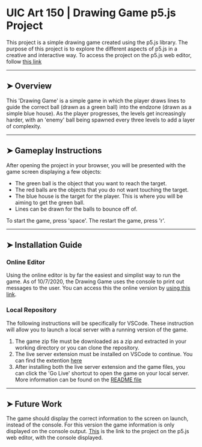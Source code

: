 # UIC Art 150 | Drawing Game p5.js Project
This project is a simple drawing game created using the p5.js library. The purpose of this project is to explore the different aspects of p5.js in a creative and interactive way.
To access the project on the p5.js web editor, follow [this link](https://editor.p5js.org/dariusalasu/sketches/sSWfJSRrg)
___
## ➤ Overview
This 'Drawing Game' is a simple game in which the player draws lines to guide the correct ball (drawn as a green ball) into the endzone (drawn as a simple blue house). As the player progresses, the levels get increasingly harder, with an 'enemy' ball being spawned every three levels to add a layer of complexity.
___
## ➤ Gameplay Instructions
After opening the project in your browser, you will be presented with the game screen displaying a few objects:
- The green ball is the object that you want to reach the target.
- The red balls are the objects that you do not want touching the target.
- The blue house is the target for the player. This is where you will be aiming to get the green ball.
- Lines can be drawn for the balls to bounce off of.

To start the game, press 'space'.
The restart the game, press 'r'.
___
## ➤ Installation Guide
### Online Editor
Using the online editor is by far the easiest and simplist way to run the game. As of 10/7/2020, the Drawing Game uses the console to print out messages to the user. You can access this the online version by [using this link](https://editor.p5js.org/dariusalasu/sketches/sSWfJSRrg).
### Local Repository
The following instructions will be specifically for VSCode. These instruction will allow you to launch a local server with a running version of the game.
1. The game zip file must be downloaded as a zip and extracted in your working directory or you can clone the repository.
2. The live server extension must be installed on VSCode to continue. You can find the extention [here](https://github.com/ritwickdey/vscode-live-server)
3. After installing both the live server extension and the game files, you can click the 'Go Live' shortcut to open the game on your local server. More information can be found on the [README file](https://github.com/ritwickdey/vscode-live-server/blob/master/README.md)
___
## ➤ Future Work
The game should display the correct information to the screen on launch, instead of the console. For this version the game information is only displayed on the console output. [This](https://editor.p5js.org/dariusalasu/sketches/sSWfJSRrg) is the link to the project on the p5.js web editor, with the console displayed.
